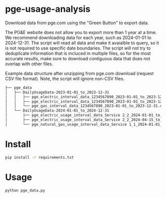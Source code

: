 # pge-usage-analysis

Download data from pge.com using the "Green Button" to export data.

The PG&E website does not allow you to export more than 1 year at a time.
We recommend downloading data for each year, such as 2024-01-01 to 2024-12-31.
The script will read all data and make it avaialble to query, so it is not required
to use specific date boundaries. The script will not try to deduplicate information
that is incluced in multiple files, so for the most accurate results, make sure to
download contiguous data that does not overlap with other files.

Example data structure after unzipping from pge.com download (request CSV file format).
Note, the script will ignore non-CSV files.

```sh
├── pge_data
│   ├── DailyUsageData-2023-01-01_to_2023-12-31
│   │   ├── pge_electric_interval_data_1234567890_2023-01-01_to_2023-12-31.csv
│   │   ├── pge_electric_interval_data_1234567890_2023-01-01_to_2023-12-31.xlsx
│   │   └── pge_gas_interval_data_1234567890_2023-01-01_to_2023-12-31.csv
│   └── DailyUsageData-2024-01-01_to_2024-12-31
│       ├── pge_electric_usage_interval_data_Service 2_2_2024-01-01_to_2024-04-14.csv
│       ├── pge_electric_usage_interval_data_Service 2_2_2024-04-15_to_2024-12-31.csv
│       └── pge_natural_gas_usage_interval_data_Service 1_1_2024-01-01_to_2024-12-31.csv
```

# Install

```sh
pip install -r requirements.txt
```

# Usage

```sh
python pge_data.py
```
